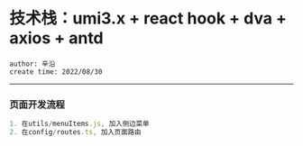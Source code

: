 # 技术栈：umi3.x + react hook + dva + axios + antd

```
author: 辛沿
create time: 2022/08/30
```
***
### 页面开发流程

```js
1. 在utils/menuItems.js, 加入侧边菜单
2. 在config/routes.ts, 加入页面路由 
```

